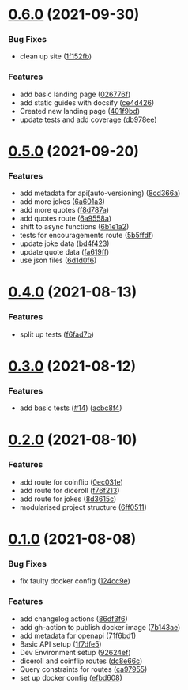 # [0.6.0](https://github.com/Vyvy-vi/api/compare/v0.5.0...v0.6.0) (2021-09-30)


### Bug Fixes

* clean up site ([1f152fb](https://github.com/Vyvy-vi/api/commit/1f152fbf788acd6495f770a279474b2f9b5e31fe))


### Features

* add basic landing page ([026776f](https://github.com/Vyvy-vi/api/commit/026776f1db56a5492a992ae6dbd191f01ffe33c4))
* add static guides with docsify ([ce4d426](https://github.com/Vyvy-vi/api/commit/ce4d426977bb0d8dbafae7bea9ef4840b92e8d6c))
* Created new landing page ([401f9bd](https://github.com/Vyvy-vi/api/commit/401f9bd399d9a41126359f86568fa8a27d4365d1))
* update tests and add coverage ([db978ee](https://github.com/Vyvy-vi/api/commit/db978eeef4aa2a10e9c946b389108f2f9832940a))



# [0.5.0](https://github.com/Vyvy-vi/api/compare/v0.4.0...v0.5.0) (2021-09-20)


### Features

* add metadata for api(auto-versioning) ([8cd366a](https://github.com/Vyvy-vi/api/commit/8cd366aa342579d8086bc961bc5d7a43a8937642))
* add more jokes ([6a601a3](https://github.com/Vyvy-vi/api/commit/6a601a3e6581a4bd931b38ccc77e5d284307d034))
* add more quotes ([f8d787a](https://github.com/Vyvy-vi/api/commit/f8d787ad8c812ed3f8cc2834bbf10f038971aa9c))
* add quotes route ([6a9558a](https://github.com/Vyvy-vi/api/commit/6a9558ac8921a505fbd3d69662b8559f24e9751b))
* shift to async functions ([6b1e1a2](https://github.com/Vyvy-vi/api/commit/6b1e1a2b06b898059479a901ed42b3327d1f27a0))
* tests for encouragements route ([5b5ffdf](https://github.com/Vyvy-vi/api/commit/5b5ffdf5be64b4f2200f21e0fc536614288f902a))
* update joke data ([bd4f423](https://github.com/Vyvy-vi/api/commit/bd4f4236138d0be6b8f10390f237990d2bcf437b))
* update quote data ([fa619ff](https://github.com/Vyvy-vi/api/commit/fa619ffe4809b899e13b261ea34806ebcdc703dd))
* use json files ([6d1d0f6](https://github.com/Vyvy-vi/api/commit/6d1d0f63bd5a4c5393969ba9a7ecf07e0aeb346a))



# [0.4.0](https://github.com/Vyvy-vi/api/compare/v0.3.0...v0.4.0) (2021-08-13)


### Features

* split up tests ([f6fad7b](https://github.com/Vyvy-vi/api/commit/f6fad7b9e7d5336bc42b2ef624a56ab52781b795))



# [0.3.0](https://github.com/Vyvy-vi/api/compare/v0.2.0...v0.3.0) (2021-08-12)


### Features

* add basic tests ([#14](https://github.com/Vyvy-vi/api/issues/14)) ([acbc8f4](https://github.com/Vyvy-vi/api/commit/acbc8f455827106b3ebc76091ce65668bdb169ff))



# [0.2.0](https://github.com/Vyvy-vi/api/compare/v0.1.0...v0.2.0) (2021-08-10)


### Features

* add route for coinflip ([0ec031e](https://github.com/Vyvy-vi/api/commit/0ec031ec5b92f9e8cc081af62e99ba8b9f114abf))
* add route for diceroll ([f76f213](https://github.com/Vyvy-vi/api/commit/f76f213b23e46e34da47ccab4fb6f7500ba21c3a))
* add route for jokes ([8d3615c](https://github.com/Vyvy-vi/api/commit/8d3615ca24532036d2c5c6b4e3b84cb235e7d2e7))
* modularised project structure ([6ff0511](https://github.com/Vyvy-vi/api/commit/6ff0511775b45adeee9768a9c4cf934504a99873))



# [0.1.0](https://github.com/Vyvy-vi/api/compare/92624ef2d16459fed1a71cc4195eb7e205ac3c58...v0.1.0) (2021-08-08)


### Bug Fixes

* fix faulty docker config ([124cc9e](https://github.com/Vyvy-vi/api/commit/124cc9e830445c4948833b9bf6ddcfca895bdd94))


### Features

* add changelog actions ([86df3f6](https://github.com/Vyvy-vi/api/commit/86df3f67b6ccc8b7851d8e50f88c8d3ccd8fc341))
* add gh-action to publish docker image ([7b143ae](https://github.com/Vyvy-vi/api/commit/7b143ae26093fc7e09802513081a49f13fbfc52c))
* add metadata for openapi ([71f6bd1](https://github.com/Vyvy-vi/api/commit/71f6bd1fc82160213e873c23eda9f1c1e3577c10))
* Basic API setup ([1f7dfe5](https://github.com/Vyvy-vi/api/commit/1f7dfe5c3d761e2aad56bafa5fa39a0fedf35539))
* Dev Environment setup ([92624ef](https://github.com/Vyvy-vi/api/commit/92624ef2d16459fed1a71cc4195eb7e205ac3c58))
* diceroll and coinflip routes ([dc8e66c](https://github.com/Vyvy-vi/api/commit/dc8e66cda8c8c28a5f99c50520424d0822e0277a))
* Query constraints for routes ([ca97955](https://github.com/Vyvy-vi/api/commit/ca979556027355e90c4f58d5bec4fe584c05069b))
* set up docker config ([efbd608](https://github.com/Vyvy-vi/api/commit/efbd608d090e6ac7a65357d0a3ba4747a7afb1d5))
